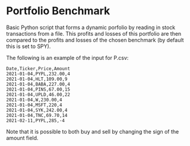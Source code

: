 # Portfolio Benchmark
Basic Python script that forms a dynamic porfolio by reading in stock transactions from a file. This profits and losses of this portfolio are then compared to the profits and losses of the chosen benchmark (by default this is set to SPY).

The following is an example of the input for P.csv:
```
Date,Ticker,Price,Amount
2021-01-04,PYPL,232.00,4
2021-01-04,HLT,109.00,9
2021-01-04,BABA,227.00,4
2021-01-04,PINS,67.00,15
2021-01-04,UPLD,46.00,22
2021-01-04,W,230.00,4
2021-01-04,MSFT,220,4
2021-01-04,SYK,242.00,4
2021-01-04,TNC,69.70,14
2021-02-11,PYPL,285,-4
```
Note that it is possible to both buy and sell by changing the sign of the amount field.
